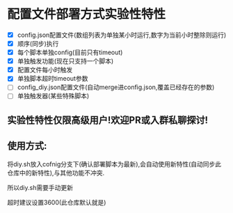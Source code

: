 # 配置文件部署方式实验性特性
- [x] config.json配置文件(数组列表为单独某小时运行,数字为当前小时整除则运行)
- [x] 顺序(同步)执行
- [x] 每个脚本单独config(目前只有timeout)
- [x] 单独触发功能(现在只支持一个脚本)
- [x] 配置文件每小时触发
- [x] 单独脚本超时timeout参数
- [ ] config_diy.json配置文件(自动merge进config.json,覆盖已经存在的参数)
- [ ] 单独触发器(某些特殊脚本)
## 实验性特性仅限高级用户!欢迎PR或入群私聊探讨!
## 使用方式:
将diy.sh放入cofnig分支下(确认部署脚本为最新),会自动使用新特性(自动同步此仓库中的新特性),与其他功能不冲突.

所以diy.sh需要手动更新

超时建议设置3600(此仓库默认就是)

